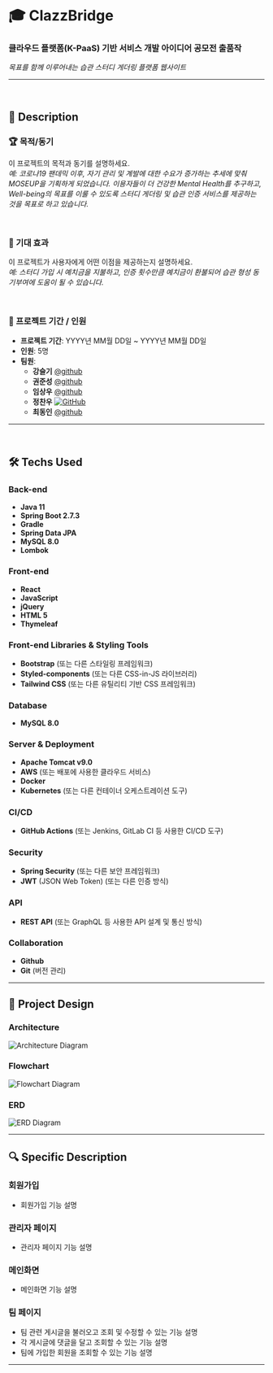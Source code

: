 # 🎓 ClazzBridge

### 클라우드 플랫폼(K-PaaS) 기반 서비스 개발 아이디어 공모전 출품작

*목표를 함께 이루어내는 습관 스터디 게더링 플랫폼 웹사이트*

---

<br>

## 🌟 Description

### 🏆 목적/동기
이 프로젝트의 목적과 동기를 설명하세요.  
_예: 코로나19 팬데믹 이후, 자기 관리 및 계발에 대한 수요가 증가하는 추세에 맞춰 MOSEUP을 기획하게 되었습니다. 이용자들이 더 건강한 Mental Health를 추구하고, Well-being의 목표를 이룰 수 있도록 스터디 게더링 및 습관 인증 서비스를 제공하는 것을 목표로 하고 있습니다._

<br>

### 🚀 기대 효과
이 프로젝트가 사용자에게 어떤 이점을 제공하는지 설명하세요.  
_예: 스터디 가입 시 예치금을 지불하고, 인증 횟수만큼 예치금이 환불되어 습관 형성 동기부여에 도움이 될 수 있습니다._

<br>

### 📅 프로젝트 기간 / 인원
- **프로젝트 기간**: YYYY년 MM월 DD일 ~ YYYY년 MM월 DD일
- **인원**: 5명
- **팀원**:
  - **강슬기** [@github](https://github.com/username1)
  - **권준성** [@github](https://github.com/username1)
  - **임상우** [@github](https://github.com/username2)
  - **정찬우** [![GitHub](https://img.shields.io/badge/GitHub-@github-181717?style=flat&logo=github)](https://github.com/ftfg777)
  - **최동인** [@github](https://github.com/username4)

---

<br>

## 🛠️ Techs Used

### Back-end
- **Java 11**
- **Spring Boot 2.7.3**
- **Gradle**
- **Spring Data JPA**
- **MySQL 8.0**
- **Lombok**

### Front-end
- **React**
- **JavaScript**
- **jQuery**
- **HTML 5**
- **Thymeleaf**

### Front-end Libraries & Styling Tools
- **Bootstrap** (또는 다른 스타일링 프레임워크)
- **Styled-components** (또는 다른 CSS-in-JS 라이브러리)
- **Tailwind CSS** (또는 다른 유틸리티 기반 CSS 프레임워크)

### Database
- **MySQL 8.0**

### Server & Deployment
- **Apache Tomcat v9.0**
- **AWS** (또는 배포에 사용한 클라우드 서비스)
- **Docker**
- **Kubernetes** (또는 다른 컨테이너 오케스트레이션 도구)

### CI/CD
- **GitHub Actions** (또는 Jenkins, GitLab CI 등 사용한 CI/CD 도구)

### Security
- **Spring Security** (또는 다른 보안 프레임워크)
- **JWT** (JSON Web Token) (또는 다른 인증 방식)

### API
- **REST API** (또는 GraphQL 등 사용한 API 설계 및 통신 방식)

### Collaboration
- **Github**
- **Git** (버전 관리)

---

## 📐 Project Design

### Architecture
![Architecture Diagram](링크_또는_이미지_경로)

### Flowchart
![Flowchart Diagram](링크_또는_이미지_경로)

### ERD
![ERD Diagram](링크_또는_이미지_경로)

---

## 🔍 Specific Description

### 회원가입
- 회원가입 기능 설명

### 관리자 페이지
- 관리자 페이지 기능 설명

### 메인화면
- 메인화면 기능 설명

### 팀 페이지
- 팀 관련 게시글을 불러오고 조회 및 수정할 수 있는 기능 설명
- 각 게시글에 댓글을 달고 조회할 수 있는 기능 설명
- 팀에 가입한 회원을 조회할 수 있는 기능 설명

---
